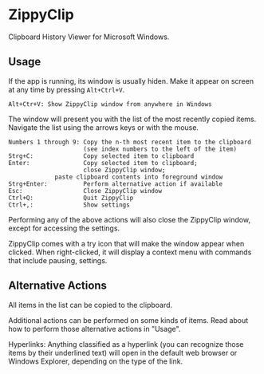 # ZippyClip
Clipboard History Viewer for Microsoft Windows.

## Usage
If the app is running, its window is usually hiden. Make it appear on screen at any time by pressing `Alt+Ctrl+V`.

    Alt+Ctr+V: Show ZippyClip window from anywhere in Windows
	
The window will present you with the list of the most recently copied items.
Navigate the list using the arrows keys or with the mouse.

	Numbers 1 through 9: Copy the n-th most recent item to the clipboard 
	                     (see index numbers to the left of the item)
	Strg+C:              Copy selected item to clipboard
	Enter:               Copy selected item to clipboard; 
	                     close ZippyClip window;
			     paste clipboard contents into foreground window
	Strg+Enter:          Perform alternative action if available
	Esc:                 Close ZippyClip window
	Ctrl+Q:              Quit ZippyClip
	Ctrl+,:				 Show settings
	
Performing any of the above actions will also close the ZippyClip window, except for accessing the settings.

ZippyClip comes with a try icon that will make the window appear when clicked. When right-clicked, it will 
display a context menu with commands that include pausing, settings.

## Alternative Actions
All items in the list can be copied to the clipboard. 

Additional actions can be performed on some kinds of items.
Read about how to perform those alternative actions in "Usage".

Hyperlinks: Anything classified as a hyperlink (you can recognize those items by their underlined text) 
            will open in the default web browser or Windows Explorer, depending on the type of the link.
